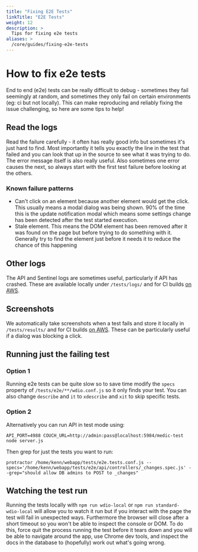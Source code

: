 ```yaml
---
title: "Fixing E2E Tests"
linkTitle: "E2E Tests"
weight: 12
description: >
  Tips for fixing e2e tests
aliases: >
  /core/guides/fixing-e2e-tests
---
```


# How to fix e2e tests

End to end (e2e) tests can be really difficult to debug - sometimes they fail seemingly at random, and sometimes they only fail on certain environments (eg: ci but not locally). This can make reproducing and reliably fixing the issue challenging, so here are some tips to help!

## Read the logs

Read the failure carefully - it often has really good info but sometimes it's just hard to find. Most importantly it tells you exactly the line in the test that failed and you can look that up in the source to see what it was trying to do. The error message itself is also really useful. Also sometimes one error causes the next, so always start with the first test failure before looking at the others.

### Known failure patterns

- Can't click on an element because another element would get the click. This usually means a modal dialog was being shown. 90% of the time this is the update notification modal which means some settings change has been detected after the test started execution.
- Stale element. This means the DOM element has been removed after it was found on the page but before trying to do something with it. Generally try to find the element just before it needs it to reduce the chance of this happening

## Other logs

The API and Sentinel logs are sometimes useful, particularly if API has crashed. These are available locally under `/tests/logs/` and for CI builds [on AWS](https://s3.console.aws.amazon.com/s3/buckets/medic-e2e/).

## Screenshots

We automatically take screenshots when a test fails and store it locally in `/tests/results/` and for CI builds [on AWS](https://s3.console.aws.amazon.com/s3/buckets/medic-e2e/). These can be particularly useful if a dialog was blocking a click.

## Running just the failing test

### Option 1

Running e2e tests can be quite slow so to save time modify the `specs` property of `/tests/e2e/**/wdio.conf.js` so it only finds your test. You can also change `describe` and `it` to `xdescribe` and `xit` to skip specific tests.

### Option 2

Alternatively you can run API in test mode using:

```
API_PORT=4988 COUCH_URL=http://admin:pass@localhost:5984/medic-test node server.js
```

Then grep for just the tests you want to run:

```
protractor /home/kenn/webapp/tests/e2e.tests.conf.js --specs='/home/kenn/webapp/tests/e2e/api/controllers/_changes.spec.js' --grep="should allow DB admins to POST to _changes"
```

## Watching the test run

Running the tests locally with `npm run wdio-local` or `npm run standard-wdio-local` will allow you to watch it run but if you interact with the page the test will fail in unexpected ways. Furthermore the browser will close after a short timeout so you won't be able to inspect the console or DOM. To do this, force quit the process running the test before it tears down and you will be able to navigate around the app, use Chrome dev tools, and inspect the docs in the database to (hopefully) work out what's going wrong.
